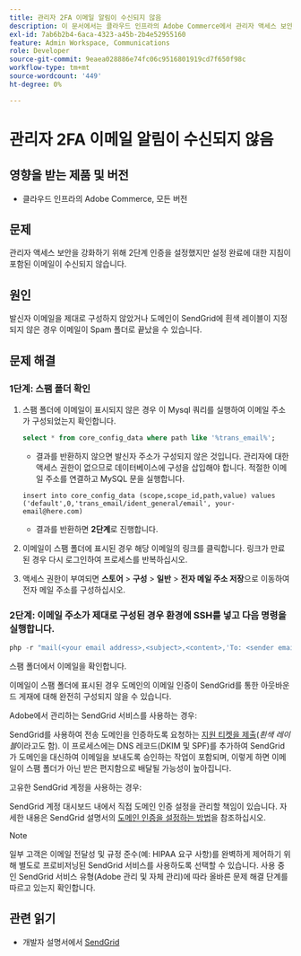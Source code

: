 ```yaml
---
title: 관리자 2FA 이메일 알림이 수신되지 않음
description: 이 문서에서는 클라우드 인프라의 Adobe Commerce에서 관리자 액세스 보안을 강화하기 위해 2단계 인증(2FA)을 설정한 후 설정 완료 지침이 포함된 이메일을 받지 못하는 경우의 문제 해결을 제공합니다.
exl-id: 7ab6b2b4-6aca-4323-a45b-2b4e52955160
feature: Admin Workspace, Communications
role: Developer
source-git-commit: 9eaea028886e74fc06c9516801919cd7f650f98c
workflow-type: tm+mt
source-wordcount: '449'
ht-degree: 0%

---
```


# 관리자 2FA 이메일 알림이 수신되지 않음


## 영향을 받는 제품 및 버전

* 클라우드 인프라의 Adobe Commerce, 모든 버전

## 문제

관리자 액세스 보안을 강화하기 위해 2단계 인증을 설정했지만 설정 완료에 대한 지침이 포함된 이메일이 수신되지 않습니다.

## 원인

발신자 이메일을 제대로 구성하지 않았거나 도메인이 SendGrid에 흰색 레이블이 지정되지 않은 경우 이메일이 Spam 폴더로 끝났을 수 있습니다.

## 문제 해결

### 1단계: 스팸 폴더 확인

1. 스팸 폴더에 이메일이 표시되지 않은 경우 이 Mysql 쿼리를 실행하여 이메일 주소가 구성되었는지 확인합니다.

   ```sql
   select * from core_config_data where path like '%trans_email%';
   ```

   * 결과를 반환하지 않으면 발신자 주소가 구성되지 않은 것입니다.
관리자에 대한 액세스 권한이 없으므로 데이터베이스에 구성을 삽입해야 합니다. 적절한 이메일 주소를 연결하고 MySQL 문을 실행합니다.

   ```
   insert into core_config_data (scope,scope_id,path,value) values ('default',0,'trans_email/ident_general/email', your-email@here.com)
   ```

   * 결과를 반환하면 **2단계**&#x200B;로 진행합니다.

1. 이메일이 스팸 폴더에 표시된 경우 해당 이메일의 링크를 클릭합니다. 링크가 만료된 경우 다시 로그인하여 프로세스를 반복하십시오.
1. 액세스 권한이 부여되면 **스토어** > **구성** > **일반** > **전자 메일 주소 저장**&#x200B;으로 이동하여 전자 메일 주소를 구성하십시오.

### 2단계: 이메일 주소가 제대로 구성된 경우 환경에 SSH를 넣고 다음 명령을 실행합니다.

```php
php -r "mail(<your email address>,<subject>,<content>,'To: <sender email>');"
```

스팸 폴더에서 이메일을 확인합니다.

이메일이 스팸 폴더에 표시된 경우 도메인의 이메일 인증이 SendGrid를 통한 아웃바운드 게재에 대해 완전히 구성되지 않을 수 있습니다.

Adobe에서 관리하는 SendGrid 서비스를 사용하는 경우:

SendGrid를 사용하여 전송 도메인을 인증하도록 요청하는 [지원 티켓을 제출](https://experienceleague.adobe.com/home?support-tab=home#support)&#x200B;(*흰색 레이블*이라고도 함).
이 프로세스에는 DNS 레코드(DKIM 및 SPF)를 추가하여 SendGrid가 도메인을 대신하여 이메일을 보내도록 승인하는 작업이 포함되며, 이렇게 하면 이메일이 스팸 폴더가 아닌 받은 편지함으로 배달될 가능성이 높아집니다.

고유한 SendGrid 계정을 사용하는 경우:

SendGrid 계정 대시보드 내에서 직접 도메인 인증 설정을 관리할 책임이 있습니다. 자세한 내용은 SendGrid 설명서의 [도메인 인증을 설정하는 방법](https://www.twilio.com/docs/sendgrid/ui/account-and-settings/how-to-set-up-domain-authentication)을 참조하십시오.

>[!NOTE]
>
>일부 고객은 이메일 전달성 및 규정 준수(예: HIPAA 요구 사항)를 완벽하게 제어하기 위해 별도로 프로비저닝된 SendGrid 서비스를 사용하도록 선택할 수 있습니다. 사용 중인 SendGrid 서비스 유형(Adobe 관리 및 자체 관리)에 따라 올바른 문제 해결 단계를 따르고 있는지 확인합니다.


## 관련 읽기

* 개발자 설명서에서 [SendGrid](https://experienceleague.adobe.com/en/docs/commerce-cloud-service/user-guide/project/sendgrid)
